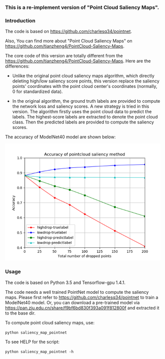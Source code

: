 ### This is a re-implement version of "Point Cloud Saliency Maps".
### Introduction
The code is based on https://github.com/charlesq34/pointnet. 

Also, You can find more about "Point Cloud Saliency Maps" on https://github.com/tianzheng4/PointCloud-Saliency-Maps.

The core code of this version are totally different from the https://github.com/tianzheng4/PointCloud-Saliency-Maps. Here are the differences:

- Unlike the original point cloud saliency maps algorithm, which directly deleting high/low saliency score points, this version replace the saliency points' coordinates with the point cloud center's coordinates (normally, 0 for standardized data). 

- In the original algorithm, the ground truth labels are provided to compute the network loss and saliency scores. A new strategy is tried in this version. The algorithm firstly uses the point cloud data to predict the labels. The highest-score labels are extracted to denote the point cloud class. Then the predicted labels are provided to compute the saliency scores. 

The accuracy of ModelNet40 model are shown below:

![ accuracy curves ](https://github.com/LIDONGgittt/saliency-map-pointnet/blob/master/doc/Figure_2.png)

### Usage
The code is based on Python 3.5 and Tensorflow-gpu 1.4.1.

The code needs a well trained PointNet model to compute the saliency maps. Please first refer to https://github.com/charlesq34/pointnet to train a ModelNet40 model. Or, you can download a pre-trained model via https://pan.zju.edu.cn/share/f9bf6bd830f393a091f812800f and extracted it to the base dir.

To compute point cloud saliency maps, use:

```python saliency_map_pointnet```

To see HELP for the script:

```python saliency_map_pointnet -h```
